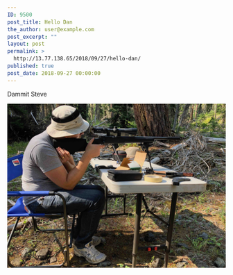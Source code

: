 ```yaml
---
ID: 9500
post_title: Hello Dan
the_author: user@example.com
post_excerpt: ""
layout: post
permalink: >
  http://13.77.138.65/2018/09/27/hello-dan/
published: true
post_date: 2018-09-27 00:00:00
---
```

Dammit Steve


![Wait that's not Dan](https://github.com/sdzentner/blog_test/raw/master/pics/steve_shooting.jpg)